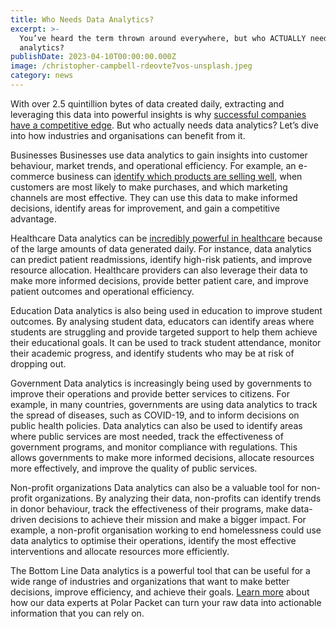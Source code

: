 ```yaml
---
title: Who Needs Data Analytics?
excerpt: >-
  You’ve heard the term thrown around everywhere, but who ACTUALLY needs data
  analytics?
publishDate: 2023-04-10T00:00:00.000Z
image: /christopher-campbell-rdeovte7vos-unsplash.jpeg
category: news
---
```


With over 2.5 quintillion bytes of data created daily, extracting and leveraging this data into powerful insights is why [successful companies have a competitive edge](https://polarpacket.com/blog/how-is-data-analytics-applied-in-business/).
But who actually needs data analytics?
Let’s dive into how industries and organisations can benefit from it.

Businesses
Businesses use data analytics to gain insights into customer behaviour, market trends, and operational efficiency.
For example, an e-commerce business can [identify which products are selling well](https://polarpacket.com/blog/4-powerful-applications-of-data-analytics-in-e-commerce/), when customers are most likely to make purchases, and which marketing channels are most effective.
They can use this data to make informed decisions, identify areas for improvement, and gain a competitive advantage.

Healthcare
Data analytics can be [incredibly powerful in healthcare](https://polarpacket.com/blog/how-is-data-analytics-applied-in-healthcare/) because of the large amounts of data generated daily.
For instance, data analytics can predict patient readmissions, identify high-risk patients, and improve resource allocation.
Healthcare providers can also leverage their data to make more informed decisions, provide better patient care, and improve patient outcomes and operational efficiency.

Education
Data analytics is also being used in education to improve student outcomes. By analysing student data, educators can identify areas where students are struggling and provide targeted support to help them achieve their educational goals.
It can be used to track student attendance, monitor their academic progress, and identify students who may be at risk of dropping out.

Government
Data analytics is increasingly being used by governments to improve their operations and provide better services to citizens.
For example, in many countries, governments are using data analytics to track the spread of diseases, such as COVID-19, and to inform decisions on public health policies.
Data analytics can also be used to identify areas where public services are most needed, track the effectiveness of government programs, and monitor compliance with regulations.
This allows governments to make more informed decisions, allocate resources more effectively, and improve the quality of public services.

Non-profit organizations
Data analytics can also be a valuable tool for non-profit organizations.
By analyzing their data, non-profits can identify trends in donor behaviour, track the effectiveness of their programs, make data-driven decisions to achieve their mission and make a bigger impact.
For example, a non-profit organisation working to end homelessness could use data analytics to optimise their operations, identify the most effective interventions and allocate resources more efficiently.

The Bottom Line
Data analytics is a powerful tool that can be useful for a wide range of industries and organizations that want to make better decisions, improve efficiency, and achieve their goals.  [Learn more](https://polarpacket.com/) about how our data experts at Polar Packet can turn your raw data into actionable information that you can rely on.
